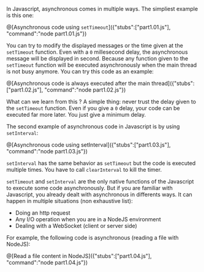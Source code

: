 In Javascript, asynchronous comes in multiple ways. The simpliest example is this one:

@[Asynchronous code using `setTimeout`]({"stubs":["part1.01.js"], "command":"node part1.01.js"})

You can try to modify the displayed messages or the time given at the `setTimeout` function. Even with a `0` millesecond delay, the asynchronous message will be displayed in second. Because any function given to the `setTimeout` function will be executed asynchronously when the main thread is not busy anymore. You can try this code as an example:

@[Asynchronous code is always executed after the main thread]({"stubs":["part1.02.js"], "command":"node part1.02.js"})

What can we learn from this ? A simple thing: never trust the delay given to the `setTimeout` function. Even if you give a `0` delay, your code can be executed far more later. You just give a minimum delay.

The second example of asynchronous code in Javascript is by using `setInterval`:

@[Asynchronous code using setInterval]({"stubs":["part1.03.js"], "command":"node part1.03.js"})

`setInterval` has the same behavior as `setTimeout` but the code is executed multiple times. You have to call `clearInterval` to kill the timer.

`setTimeout` and `setInterval` are the only native functions of the Javascript to execute some code asynchronously. But if you are familiar with Javascript, you already dealt with asynchronous in differents ways. It can happen in multiple situations (non exhaustive list):

* Doing an http request
* Any I/O operation when you are in a NodeJS environment
* Dealing with a WebSocket (client or server side)

For example, the following code is asynchronous (reading a file with NodeJS):

@[Read a file content in NodeJS]({"stubs":["part1.04.js"], "command":"node part1.04.js"})